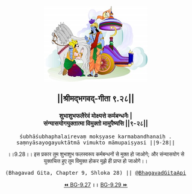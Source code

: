 <center><img src="../../asset/BG.png" alt="#API #bhagavadgitaapi #slok #nodejs #js #api #gitaapi #krishna #hinduism #vedic #ISKCON #shreemadbhagavadgita #technology"/>
<h2>||श्रीमद्‍भगवद्‍-गीता ९.२८||</h2>
<h3>शुभाशुभफलैरेवं मोक्ष्यसे कर्मबन्धनैः |<br/>संन्यासयोगयुक्तात्मा विमुक्तो मामुपैष्यसि ||९-२८||</h3>
<pre>śubhāśubhaphalairevaṃ mokṣyase karmabandhanaiḥ .<br/>saṃnyāsayogayuktātmā vimukto māmupaiṣyasi ||9-28||</pre>
<p>।।9.28।। इस प्रकार तुम शुभाशुभ फलस्वरूप कर्मबन्धनों से मुक्त हो जाओगे; और संन्यासयोग से युक्तचित्त हुए तुम विमुक्त होकर मुझे ही प्राप्त हो जाओगे।।</p>
<pre>(Bhagavad Gita, Chapter 9, Shloka 28) || <a href="https://twitter.com/bhagavadgitaapi">@BhagavadGitaApi</a></pre><a href="../../9/27">⏪  BG-9.27</a><b>        ।।        </b><a href="../../9/29">BG-9.29  ⏩</a></center></center>